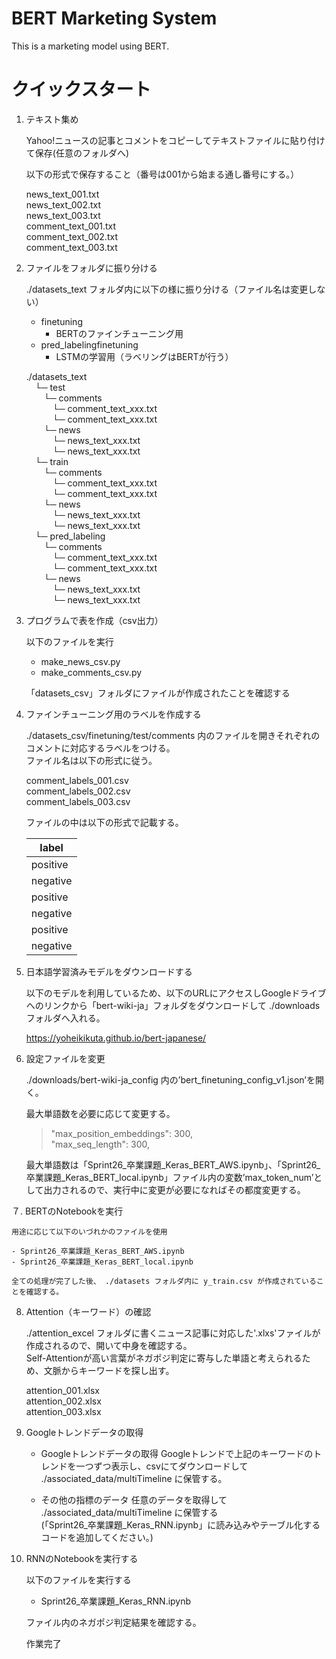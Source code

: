 # BERT Marketing System

This is a marketing model using BERT.

# クイックスタート

1. テキスト集め


    Yahoo!ニュースの記事とコメントをコピーしてテキストファイルに貼り付けて保存(任意のフォルダへ)

    以下の形式で保存すること（番号は001から始まる通し番号にする。）  

    news_text_001.txt  
    news_text_002.txt  
    news_text_003.txt  
    comment_text_001.txt  
    comment_text_002.txt  
    comment_text_003.txt  

2. ファイルをフォルダに振り分ける

    ./datasets_text フォルダ内に以下の様に振り分ける（ファイル名は変更しない）  

    - finetuning
      - BERTのファインチューニング用
    - pred_labelingfinetuning
      - LSTMの学習用（ラベリングはBERTが行う）


    ./datasets_text  
    &emsp;└─ test  
    &emsp;&emsp;└─ comments  
    &emsp;&emsp;&emsp;└─ comment_text_xxx.txt  
    &emsp;&emsp;&emsp;└─ comment_text_xxx.txt  
    &emsp;&emsp;└─ news  
    &emsp;&emsp;&emsp;└─ news_text_xxx.txt  
    &emsp;&emsp;&emsp;└─ news_text_xxx.txt  
    &emsp;└─ train  
    &emsp;&emsp;└─ comments  
    &emsp;&emsp;&emsp;└─ comment_text_xxx.txt  
    &emsp;&emsp;&emsp;└─ comment_text_xxx.txt  
    &emsp;&emsp;└─ news  
    &emsp;&emsp;&emsp;└─ news_text_xxx.txt  
    &emsp;&emsp;&emsp;└─ news_text_xxx.txt  
    &emsp;└─ pred_labeling  
    &emsp;&emsp;└─ comments  
    &emsp;&emsp;&emsp;└─ comment_text_xxx.txt  
    &emsp;&emsp;&emsp;└─ comment_text_xxx.txt  
    &emsp;&emsp;└─ news  
    &emsp;&emsp;&emsp;└─ news_text_xxx.txt  
    &emsp;&emsp;&emsp;└─ news_text_xxx.txt  

3. プログラムで表を作成（csv出力）

    以下のファイルを実行
    - make_news_csv.py
    - make_comments_csv.py

    「datasets_csv」フォルダにファイルが作成されたことを確認する

4. ファインチューニング用のラベルを作成する

    ./datasets_csv/finetuning/test/comments 内のファイルを開きそれぞれのコメントに対応するラベルをつける。  
    ファイル名は以下の形式に従う。

    comment_labels_001.csv  
    comment_labels_002.csv  
    comment_labels_003.csv  

    ファイルの中は以下の形式で記載する。

    |  label  |
    | ---- |
    |  positive  |
    |  negative  |
    |  positive  |
    |  negative  |
    |  positive  |
    |  negative  |

5. 日本語学習済みモデルをダウンロードする

    以下のモデルを利用しているため、以下のURLにアクセスしGoogleドライブへのリンクから「bert-wiki-ja」フォルダをダウンロードして ./downloads フォルダへ入れる。

    https://yoheikikuta.github.io/bert-japanese/


6. 設定ファイルを変更

    ./downloads/bert-wiki-ja_config 内の’bert_finetuning_config_v1.json’を開く。  

    最大単語数を必要に応じて変更する。  

    >"max_position_embeddings": 300,  
    >"max_seq_length": 300,  

    最大単語数は「Sprint26_卒業課題_Keras_BERT_AWS.ipynb」、「Sprint26_卒業課題_Keras_BERT_local.ipynb」ファイル内の変数’max_token_num’として出力されるので、実行中に変更が必要になればその都度変更する。


７. BERTのNotebookを実行

    用途に応じて以下のいづれかのファイルを使用  

    - Sprint26_卒業課題_Keras_BERT_AWS.ipynb
    - Sprint26_卒業課題_Keras_BERT_local.ipynb

    全ての処理が完了した後、 ./datasets フォルダ内に y_train.csv が作成されていることを確認する。

8. Attention（キーワード）の確認

    ./attention_excel フォルダに書くニュース記事に対応した'.xlxs'ファイルが作成されるので、開いて中身を確認する。  
    Self-Attentionが高い言葉がネガポジ判定に寄与した単語と考えられるため、文脈からキーワードを探し出す。  

    attention_001.xlsx  
    attention_002.xlsx  
    attention_003.xlsx  

9. Googleトレンドデータの取得

    - Googleトレンドデータの取得
    Googleトレンドで上記のキーワードのトレンドを一つずつ表示し、csvにてダウンロードして ./associated_data/multiTimeline に保管する。  

    - その他の指標のデータ
    任意のデータを取得して ./associated_data/multiTimeline に保管する  
    (「Sprint26_卒業課題_Keras_RNN.ipynb」に読み込みやテーブル化するコードを追加してください。)


10. RNNのNotebookを実行する

    以下のファイルを実行する

    - Sprint26_卒業課題_Keras_RNN.ipynb

    ファイル内のネガポジ判定結果を確認する。


    作業完了

